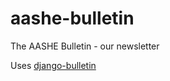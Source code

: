# aashe-bulletin
The AASHE Bulletin - our newsletter

Uses [django-bulletin](http://github.com/aashe/django-bulletin)
